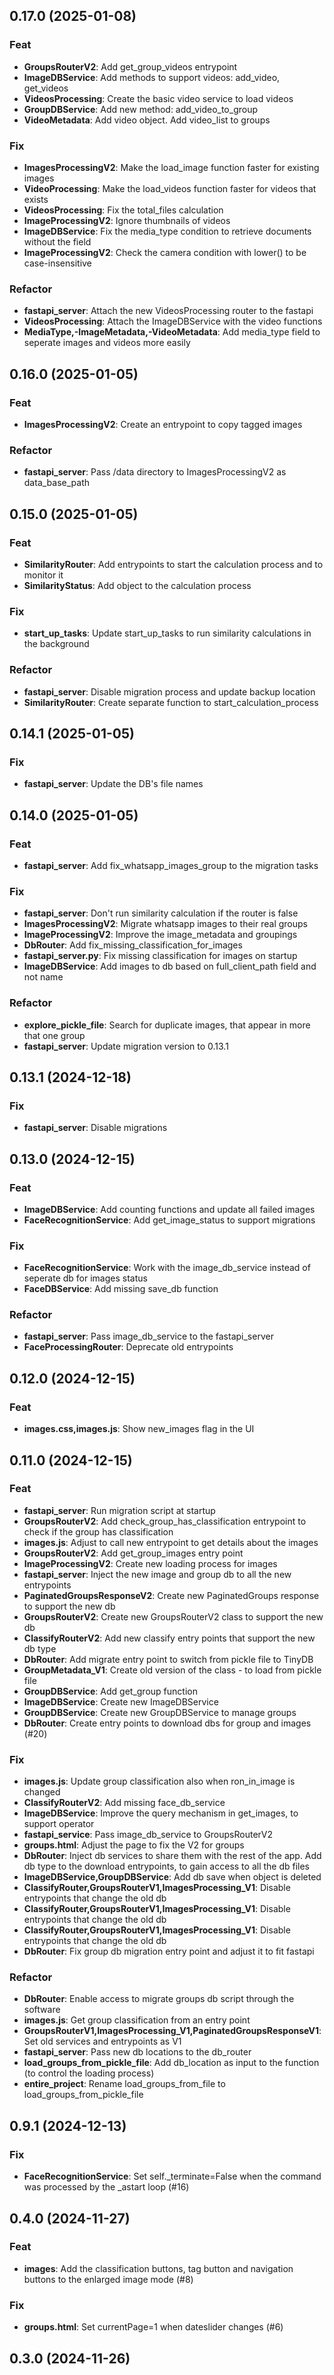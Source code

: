 ## 0.17.0 (2025-01-08)

### Feat

- **GroupsRouterV2**: Add get_group_videos entrypoint
- **ImageDBService**: Add methods to support videos: add_video, get_videos
- **VideosProcessing**: Create the basic video service to load videos
- **GroupDBService**: Add new method: add_video_to_group
- **VideoMetadata**: Add video object. Add video_list to groups

### Fix

- **ImagesProcessingV2**: Make the load_image function faster for existing images
- **VideoProcessing**: Make the load_videos function faster for videos that exists
- **VideosProcessing**: Fix the total_files calculation
- **ImageProcessingV2**: Ignore thumbnails of videos
- **ImageDBService**: Fix the media_type condition to retrieve documents without the field
- **ImageProcessingV2**: Check the camera condition with lower() to be case-insensitive

### Refactor

- **fastapi_server**: Attach the new VideosProcessing router to the fastapi
- **VideosProcessing**: Attach the ImageDBService with the video functions
- **MediaType,-ImageMetadata,-VideoMetadata**: Add media_type field to seperate images and videos more easily

## 0.16.0 (2025-01-05)

### Feat

- **ImagesProcessingV2**: Create an entrypoint to copy tagged images

### Refactor

- **fastapi_server**: Pass /data directory to ImagesProcessingV2 as data_base_path

## 0.15.0 (2025-01-05)

### Feat

- **SimilarityRouter**: Add entrypoints to start the calculation process and to monitor it
- **SimilarityStatus**: Add object to the calculation process

### Fix

- **start_up_tasks**: Update start_up_tasks to run similarity calculations in the background

### Refactor

- **fastapi_server**: Disable migration process and update backup location
- **SimilarityRouter**: Create separate function to start_calculation_process

## 0.14.1 (2025-01-05)

### Fix

- **fastapi_server**: Update the DB's file names

## 0.14.0 (2025-01-05)

### Feat

- **fastapi_server**: Add fix_whatsapp_images_group to the migration tasks

### Fix

- **fastapi_server**: Don't run similarity calculation if the router is false
- **ImagesProcessingV2**: Migrate whatsapp images to their real groups
- **ImageProcessingV2**: Improve the image_metadata and groupings
- **DbRouter**: Add fix_missing_classification_for_images
- **fastapi_server.py**: Fix missing classification for images on startup
- **ImageDBService**: Add images to db based on full_client_path field and not name

### Refactor

- **explore_pickle_file**: Search for duplicate images, that appear in more that one group
- **fastapi_server**: Update migration version to 0.13.1

## 0.13.1 (2024-12-18)

### Fix

- **fastapi_server**: Disable migrations

## 0.13.0 (2024-12-15)

### Feat

- **ImageDBService**: Add counting functions and update all failed images
- **FaceRecognitionService**: Add get_image_status to support migrations

### Fix

- **FaceRecognitionService**: Work with the image_db_service instead of seperate db for images status
- **FaceDBService**: Add missing save_db function

### Refactor

- **fastapi_server**: Pass image_db_service to the fastapi_server
- **FaceProcessingRouter**: Deprecate old entrypoints

## 0.12.0 (2024-12-15)

### Feat

- **images.css,images.js**: Show new_images flag in the UI

## 0.11.0 (2024-12-15)

### Feat

- **fastapi_server**: Run migration script at startup
- **GroupsRouterV2**: Add check_group_has_classification entrypoint to check if the group has classification
- **images.js**: Adjust to call new entrypoint to get details about the images
- **GroupsRouterV2**: Add get_group_images entry point
- **ImageProcessingV2**: Create new loading process for images
- **fastapi_server**: Inject the new image and group db to all the new entrypoints
- **PaginatedGroupsResponseV2**: Create new PaginatedGroups response to support the new db
- **GroupsRouterV2**: Create new GroupsRouterV2 class to support the new db
- **ClassifyRouterV2**: Add new classify entry points that support the new db type
- **DbRouter**: Add migrate entry point to switch from pickle file to TinyDB
- **GroupMetadata_V1**: Create old version of the class - to load from pickle file
- **GroupDBService**: Add get_group function
- **ImageDBService**: Create new ImageDBService
- **GroupDBService**: Create new GroupDBService to manage groups
- **DbRouter**: Create entry points to download dbs for group and images (#20)

### Fix

- **images.js**: Update group classification also when ron_in_image is changed
- **ClassifyRouterV2**: Add missing face_db_service
- **ImageDBService**: Improve the query mechanism in get_images, to support  operator
- **fastapi_service**: Pass image_db_service to GroupsRouterV2
- **groups.html**: Adjust the page to fix the V2 for groups
- **DbRouter**: Inject db services to share them with the rest of the app. Add db type to the download entrypoints, to gain access to all the db files
- **ImageDBService,GroupDBService**: Add db save when object is deleted
- **ClassifyRouter,GroupsRouterV1,ImagesProcessing_V1**: Disable entrypoints that change the old db
- **ClassifyRouter,GroupsRouterV1,ImagesProcessing_V1**: Disable entrypoints that change the old db
- **ClassifyRouter,GroupsRouterV1,ImagesProcessing_V1**: Disable entrypoints that change the old db
- **DbRouter**: Fix group db migration entry point and adjust it to fit fastapi

### Refactor

- **DbRouter**: Enable access to migrate groups db script through the software
- **images.js**: Get group classification from an entry point
- **GroupsRouterV1,ImagesProcessing_V1,PaginatedGroupsResponseV1**: Set old services and entrypoints as V1
- **fastapi_server**: Pass new db locations to the db_router
- **load_groups_from_pickle_file**: Add db_location as input to the function (to control the loading process)
- **entire_project**: Rename load_groups_from_file to load_groups_from_pickle_file

## 0.9.1 (2024-12-13)

### Fix

- **FaceRecognitionService**: Set self._terminate=False when the command was processed by the _astart loop (#16)

## 0.4.0 (2024-11-27)

### Feat

- **images**: Add the classification buttons, tag button and navigation buttons to the enlarged image mode (#8)

### Fix

- **groups.html**: Set currentPage=1 when dateslider changes (#6)

## 0.3.0 (2024-11-26)
